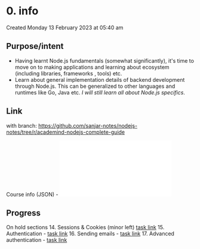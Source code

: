 # 0. info
Created Monday 13 February 2023 at 05:40 am

## Purpose/intent
- Having learnt Node.js fundamentals (somewhat significantly), it's time to move on to making applications and learning about ecosystem (including libraries, frameworks , tools) etc.
- Learn about general implementation details of backend development through Node.js. This can be generalized to other languages and runtimes like Go, Java etc. *I will still learn all about Node.js specifics*.


## Link
with branch: https://github.com/sanjar-notes/nodejs-notes/tree/r/academind-nodejs-complete-guide

Course info (JSON) - ![](/assets/nodejs-complete-guide-all.json)

## Progress
On hold sections
14. Sessions & Cookies (minor left) [task link](https://height.app/OitGt6StRG/T-61)
15. Authentication - [task link](https://height.app/OitGt6StRG/T-93)
16. Sending emails - [task link](https://height.app/OitGt6StRG/T-99)
17. Advanced authentication - [task link](https://height.app/OitGt6StRG/T-101)